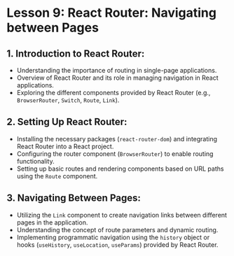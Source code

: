 # Lesson 9: React Router: Navigating between Pages

## 1. Introduction to React Router:
   - Understanding the importance of routing in single-page applications.
   - Overview of React Router and its role in managing navigation in React applications.
   - Exploring the different components provided by React Router (e.g., `BrowserRouter`, `Switch`, `Route`, `Link`).

## 2. Setting Up React Router:
   - Installing the necessary packages (`react-router-dom`) and integrating React Router into a React project.
   - Configuring the router component (`BrowserRouter`) to enable routing functionality.
   - Setting up basic routes and rendering components based on URL paths using the `Route` component.

## 3. Navigating Between Pages:
   - Utilizing the `Link` component to create navigation links between different pages in the application.
   - Understanding the concept of route parameters and dynamic routing.
   - Implementing programmatic navigation using the `history` object or hooks (`useHistory`, `useLocation`, `useParams`) provided by React Router.


